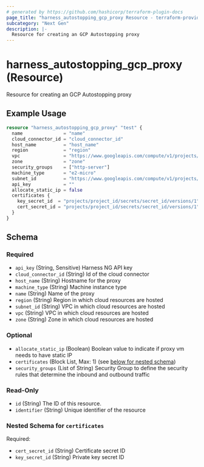```yaml
---
# generated by https://github.com/hashicorp/terraform-plugin-docs
page_title: "harness_autostopping_gcp_proxy Resource - terraform-provider-harness"
subcategory: "Next Gen"
description: |-
  Resource for creating an GCP Autostopping proxy
---
```


# harness_autostopping_gcp_proxy (Resource)

Resource for creating an GCP Autostopping proxy

## Example Usage

```terraform
resource "harness_autostopping_gcp_proxy" "test" {
  name               = "name"
  cloud_connector_id = "cloud_connector_id"
  host_name          = "host_name"
  region             = "region"
  vpc                = "https://www.googleapis.com/compute/v1/projects/project_id/global/networks/netwok_id"
  zone               = "zone"
  security_groups    = ["http-server"]
  machine_type       = "e2-micro"
  subnet_id          = "https://www.googleapis.com/compute/v1/projects/project_id/regions/region/subnetworks/subnet_name"
  api_key            = ""
  allocate_static_ip = false
  certificates {
    key_secret_id  = "projects/project_id/secrets/secret_id/versions/1"
    cert_secret_id = "projects/project_id/secrets/secret_id/versions/1"
  }
}
```

<!-- schema generated by tfplugindocs -->
## Schema

### Required

- `api_key` (String, Sensitive) Harness NG API key
- `cloud_connector_id` (String) Id of the cloud connector
- `host_name` (String) Hostname for the proxy
- `machine_type` (String) Machine instance type
- `name` (String) Name of the proxy
- `region` (String) Region in which cloud resources are hosted
- `subnet_id` (String) VPC in which cloud resources are hosted
- `vpc` (String) VPC in which cloud resources are hosted
- `zone` (String) Zone in which cloud resources are hosted

### Optional

- `allocate_static_ip` (Boolean) Boolean value to indicate if proxy vm needs to have static IP
- `certificates` (Block List, Max: 1) (see [below for nested schema](#nestedblock--certificates))
- `security_groups` (List of String) Security Group to define the security rules that determine the inbound and outbound traffic

### Read-Only

- `id` (String) The ID of this resource.
- `identifier` (String) Unique identifier of the resource

<a id="nestedblock--certificates"></a>
### Nested Schema for `certificates`

Required:

- `cert_secret_id` (String) Certificate secret ID
- `key_secret_id` (String) Private key secret ID

